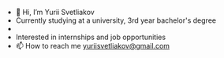- 👋 Hi, I’m Yurii Svetliakov
- Currently studying at a university, 3rd year bachelor's degree
- 
- Interested in internships and job opportunities
- 📫 How to reach me yuriisvetliakov@gmail.com
<!---
1Zero11/1Zero11 is a ✨ special ✨ repository because its `README.md` (this file) appears on your GitHub profile.
You can click the Preview link to take a look at your changes.
--->
